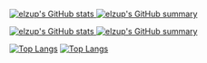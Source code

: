 <a href="https://github.com/elzup#gh-light-mode-only">
 
![elzup's GitHub stats](https://github-readme-stats.vercel.app/api?username=elzup&show_icons=true&theme=swift&hide=stars,contribs&count_private=true&custom_title=elzup_github_stats)
![elzup's GitHub summary](https://github-readme-stats.vercel.app/api?username=elzup&show_icons=true&theme=vue&text_color=333&include_all_commits=true&hide=prs%2Cissues&count_private=true&rank_icon=percentile&custom_title=elzup_github_summary)

</a>

<a href="https://github.com/elzup#gh-dark-mode-only">

![elzup's GitHub stats](https://github-readme-stats.vercel.app/api/?username=elzup&show_icons=true&theme=algolia&hide=stars,contribs&count_private=true&custom_title=elzup_github_stats)
![elzup's GitHub summary](https://github-readme-stats.vercel.app/api/?username=elzup&show_icons=true&theme=gotham&include_all_commits=true&hide=prs%2Cissues&count_private=true&rank_icon=percentile&custom_title=elzup_github_summary&text_color=ffffff)

</a>

[![Top Langs](https://github-readme-stats.vercel.app/api/top-langs/?username=elzup&hide=Ruby,Python,JavaScript,CSS)](https://github.com/anuraghazra/github-readme-stats)
[![Top Langs](https://github-readme-stats.vercel.app/api/top-langs/?username=elzup&hide=PHP,Java,CoffeeScript,LESS,Swift)](https://github.com/anuraghazra/github-readme-stats)

<!-- [![elzup's wakatime stats](https://github-readme-stats.vercel.app/api/wakatime?username=elzup)](https://github.com/anuraghazra/github-readme-stats) -->
